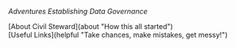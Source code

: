 <p>
  <em>Adventures Establishing Data Governance</em>
</p>
[About Civil Steward](about "How this all started")<br>
[Useful Links](helpful "Take chances, make mistakes, get messy!")
